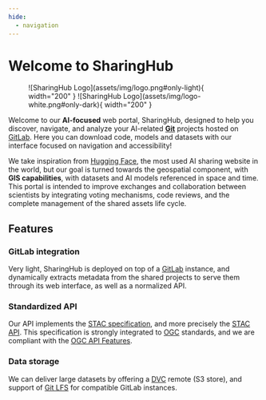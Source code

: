 ```yaml
---
hide:
  - navigation
---
```


# Welcome to SharingHub

<figure markdown>
  ![SharingHub Logo](assets/img/logo.png#only-light){ width="200" }
  ![SharingHub Logo](assets/img/logo-white.png#only-dark){ width="200" }
</figure>

Welcome to our **AI-focused** web portal, SharingHub, designed to help you discover, navigate, and analyze your AI-related **[Git](https://git-scm.com/)** projects hosted on [GitLab](https://about.gitlab.com/). Here you can download code, models and datasets with our interface focused on navigation and accessibility!

We take inspiration from [Hugging Face](https://huggingface.co/), the most used AI sharing website in the world, but our goal is turned towards the geospatial component, with **GIS capabilities**, with datasets and AI models referenced in space and time. This portal is intended to improve exchanges and collaboration between scientists by integrating voting mechanisms, code reviews, and the complete management of the shared assets life cycle.

## Features

### GitLab integration

Very light, SharingHub is deployed on top of a [GitLab](https://about.gitlab.com/) instance, and dynamically extracts metadata from the shared projects to serve them through its web interface, as well as a normalized API.

### Standardized API

Our API implements the [STAC specification](https://stacspec.org), and more precisely the [STAC API](https://github.com/radiantearth/stac-api-spec). This specification is strongly integrated to [OGC](https://www.ogc.org/) standards, and we are compliant with the [OGC API Features](https://ogcapi.ogc.org/features/).

### Data storage

We can deliver large datasets by offering a [DVC](https://dvc.org) remote (S3 store), and support of [Git LFS](https://git-lfs.com/) for compatible GitLab instances.
